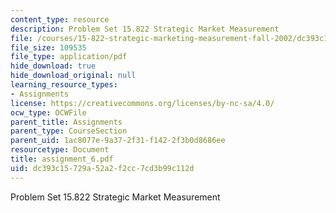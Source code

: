 ```yaml
---
content_type: resource
description: Problem Set 15.822 Strategic Market Measurement
file: /courses/15-822-strategic-marketing-measurement-fall-2002/dc393c15729a52a2f2cc7cd3b99c112d_assignment_6.pdf
file_size: 109535
file_type: application/pdf
hide_download: true
hide_download_original: null
learning_resource_types:
- Assignments
license: https://creativecommons.org/licenses/by-nc-sa/4.0/
ocw_type: OCWFile
parent_title: Assignments
parent_type: CourseSection
parent_uid: 1ac8077e-9a37-2f31-f142-2f3b0d8686ee
resourcetype: Document
title: assignment_6.pdf
uid: dc393c15-729a-52a2-f2cc-7cd3b99c112d
---
```

Problem Set 15.822 Strategic Market Measurement